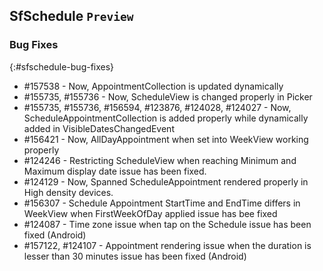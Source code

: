 ## SfSchedule `Preview`

### Bug Fixes
{:#sfschedule-bug-fixes}


* \#157538 - Now, AppointmentCollection is updated dynamically 
* \#155735, \#155736 - Now, ScheduleView is changed properly in Picker 
* \#155735, \#155736, \#156594, \#123876, \#124028, \#124027 - Now, ScheduleAppointmentCollection is added properly while dynamically added in VisibleDatesChangedEvent
* \#156421 - Now, AllDayAppointment when set into WeekView working properly
* \#124246 - Restricting ScheduleView when reaching Minimum and Maximum display date issue has been fixed.
* \#124129 - Now, Spanned ScheduleAppointment rendered properly in High density devices.
* \#156307 - Schedule Appointment StartTime and EndTime differs in WeekView when FirstWeekOfDay applied issue has bee fixed
* \#124087 - Time zone issue when tap on the Schedule issue has been fixed (Android)
* \#157122, \#124107 - Appointment rendering issue when the duration is lesser than 30 minutes issue has been fixed (Android)

